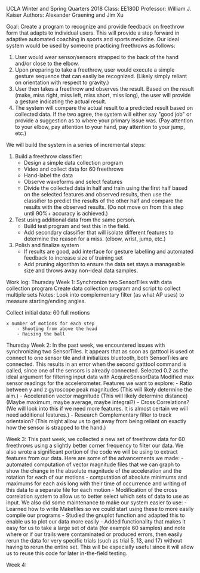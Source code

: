 UCLA Winter and Spring Quarters 2018
Class: EE180D
Professor: William J. Kaiser
Authors: Alexander Graening and Jim Xu

Goal: Create a program to recognize and provide feedback on freethrow form that adapts to individual users. This will provide a step forward in adaptive automated coaching in sports and sports medicine. Our ideal system would be used by someone practicing freethrows as follows:
1. User would wear sensor/sensors strapped to the back of the hand and/or close to the elbow.
2. Upon preparing to take a freethrow, user would execute a simple gesture sequence that can easily be recognized. (Likely simply reliant on orientation with respect to gravity.)
3. User then takes a freethrow and observes the result. Based on the result (make, miss right, miss left, miss short, miss long), the user will provide a gesture indicating the actual result.
4. The system will compare the actual result to a predicted result based on collected data. If the two agree, the system will either say "good job" or provide a suggestion as to where your primary issue was. (Pay attention to your elbow, pay attention to your hand, pay attention to your jump, etc.)

We will build the system in a series of incremental steps:
1. Build a freethrow classifier:
	- Design a simple data collection program
	- Video and collect data for 60 freethrows
	- Hand-label the data
	- Observe waveforms and select features
	- Divide the collected data in half and train using the first half based on the selected features and observed results, then use the classifier to predict the results of the other half and compare the results with the observed results. (Do not move on from this step until 90%+ accuracy is achieved.)
2. Test using additional data from the same person.
	- Build test program and test this in the field.
	- Add secondary classifier that will isolate different features to determine the reason for a miss. (elbow, wrist, jump, etc.)
3. Polish and finalize system
	- If results are good, add interface for gesture labelling and automated feedback to increase size of training set
	- Add pruning algorithm to ensure the data set stays a manageable size and throws away non-ideal data samples.


Work log:
Thursday Week 1:
	Synchronize two SensorTiles with data collection program
	Create data collection program and script to collect multiple sets
Notes: Look into complementary filter (as what AP uses) to measure starting/ending angles.

Collect initial data:
	60 full motions

	x number of motions for each step
		- Shooting from above the head
		- Raising the ball

Thursday Week 2:
	In the past week, we encountered issues with synchronizing two SensorTiles. It appears that as soon as gatttool is used ot connect to one sensor tile and it initializes bluetooth, both SensorTiles are connected. This results in an error when the second gatttool command is called, since one of the sensors is already connected.
	Selected 0.2 as the ideal argument for filtering input data with AcquireSensorData
	Modified max sensor readings for the accelerometer.
	Features we want to explore:
		- Ratio between y and z gyroscope peak magnitudes (This will likely determine the aim.)
		- Acceleration vector magnitude (This will likely determine distance) (Maybe maximum, maybe average, maybe integral?)
		- Cross Correlations? (We will look into this if we need more features. It is almost certain we will need additional features.)
		- Research Complementary filter to track orientaion? (This might allow us to get away from being reliant on exactly how the sensor is strapped to the hand.)

Week 3: 
	This past week, we collected a new set of freethrow data for 60 freethrows using a slightly better corner frequency to filter our data. We also wrote a significant portion of the code we will be using to extract features from our data. Here are some of the advancements we made:
		- automated computation of vector magnitude files that we can graph to show the change in the absolute magnitude of the acceleration and the rotation for each of our motions
		- computation of absolute minimums and maximums for each axis long with their time of occurrence and writing of this data to a separate file for each motion
		- Modification of the cross correlation system to allow us to better select which sets of data to use as input.
		We also did some maintenance to make our system easier to use:
		- Learned how to write Makefiles so we could start using these to more easily compile our programs
		- Studied the gnuplot function and adapted this to enable us to plot our data more easily
		- Added functionality that makes it easy for us to take a large set of data (for example 60 samples) and note where or if our trails were contaminated or produced errors, then easily rerun the data for very specific trials (such as trial 5, 13, and 17) without having to rerun the entire set. This will be especially useful since it will allow us to reuse this code for later in-the-field testing.



Week 4:

